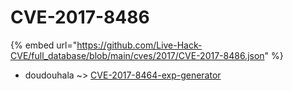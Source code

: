 # CVE-2017-8486
{% embed url="https://github.com/Live-Hack-CVE/full_database/blob/main/cves/2017/CVE-2017-8486.json" %}

* doudouhala ~> [CVE-2017-8464-exp-generator](https://www.alice-snow.ru/2017/database/cve-2017-8486/cve-2017-8464-exp-generator-doudouhala)